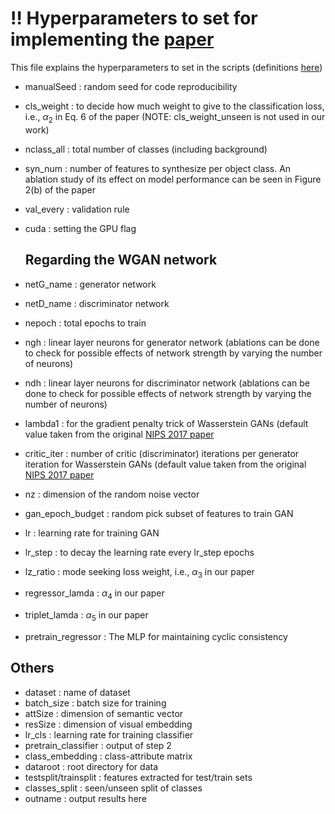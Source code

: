 # :bangbang: Hyperparameters to set for implementing the [paper](https://bmvc2022.mpi-inf.mpg.de/0347.pdf)

This file explains the hyperparameters to set in the scripts (definitions [here](https://github.com/sandipan211/ZSD-SC-Resolver/blob/d20cf2a3cb1cb654e0a6cb1aaced468cf072e06c/arguments.py)) 

- manualSeed : random seed for code reproducibility
- cls_weight : to decide how much weight to give to the classification loss, i.e., $\alpha_2$ in Eq. 6 of the paper  (NOTE: cls_weight_unseen is not used in our work)
- nclass_all : total number of classes (including background)
- syn_num : number of features to synthesize per object class. An ablation study of its effect on model performance can be seen in Figure 2(b) of the paper
- val_every : validation rule
- cuda : setting the GPU flag

  ## Regarding the WGAN network
- netG_name : generator network
- netD_name : discriminator network
- nepoch : total epochs to train
- ngh : linear layer neurons for generator network (ablations can be done to check for possible effects of network strength by varying the number of neurons)
- ndh : linear layer neurons for discriminator network (ablations can be done to check for possible effects of network strength by varying the number of neurons)
- lambda1 : for the gradient penalty trick of Wasserstein GANs (default value taken from the original [NIPS 2017 paper](https://dl.acm.org/doi/pdf/10.5555/3295222.3295327)
- critic_iter : number of critic (discriminator) iterations per generator iteration for  Wasserstein GANs (default value taken from the original [NIPS 2017 paper](https://dl.acm.org/doi/pdf/10.5555/3295222.3295327)
- nz : dimension of the random noise vector
- gan_epoch_budget : random pick subset of features to train GAN
- lr : learning rate for training GAN
- lr_step : to decay the learning rate every lr_step epochs
- lz_ratio : mode seeking loss weight, i.e., $\alpha_3$ in our paper
- regressor_lamda : $\alpha_4$ in our paper
- triplet_lamda : $\alpha_5$ in our paper
- pretrain_regressor : The MLP for maintaining cyclic consistency

## Others
- dataset : name of dataset
- batch_size : batch size for training
- attSize : dimension of semantic vector
- resSize : dimension of visual embedding
- lr_cls : learning rate for training classifier
- pretrain_classifier : output of step 2
- class_embedding : class-attribute matrix
- dataroot : root directory for data
- testsplit/trainsplit : features extracted for test/train sets
- classes_split : seen/unseen split of classes
- outname : output results here
